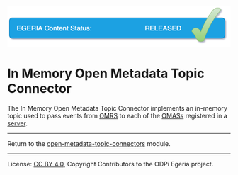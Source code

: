 <!-- SPDX-License-Identifier: CC-BY-4.0 -->
<!-- Copyright Contributors to the ODPi Egeria project 2020. -->

![Released](../../../../../../images/egeria-content-status-released.png#pagewidth)
  
# In Memory Open Metadata Topic Connector

The In Memory Open Metadata Topic Connector implements 
an in-memory topic used to pass events from
[OMRS](../../../../../repository-services) to each of the [OMASs](../../../../../access-services)
registered in a
[server](../../../../../admin-services/docs/concepts/metadata-access-point.md).


----
Return to the [open-metadata-topic-connectors](..) module.


----
License: [CC BY 4.0](https://creativecommons.org/licenses/by/4.0/),
Copyright Contributors to the ODPi Egeria project.